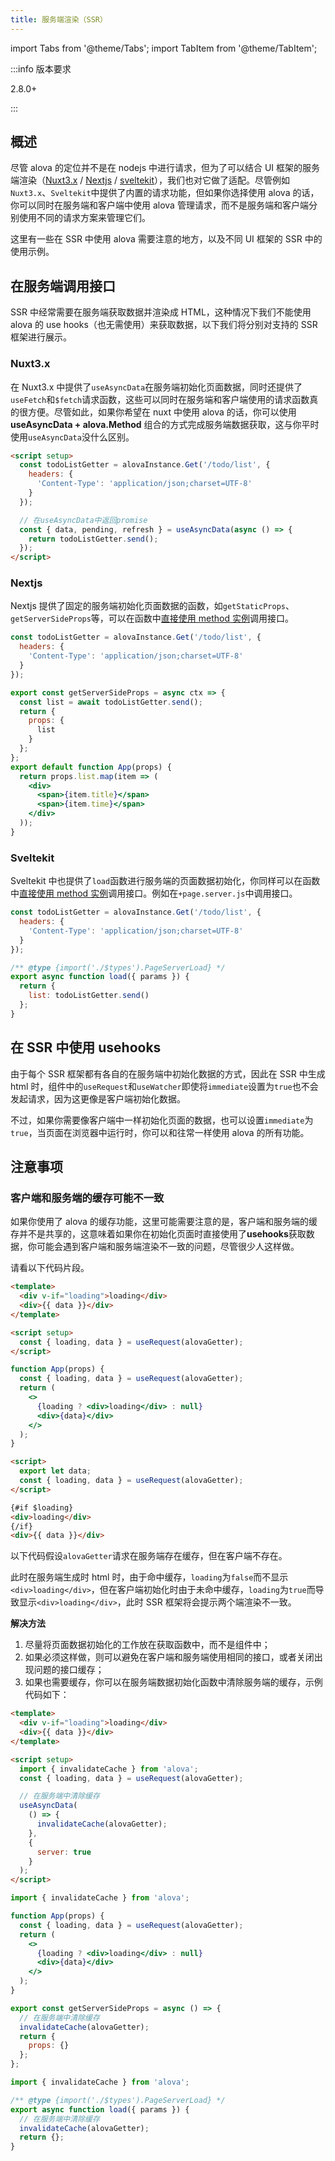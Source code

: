 ```yaml
---
title: 服务端渲染（SSR）
---
```


import Tabs from '@theme/Tabs';
import TabItem from '@theme/TabItem';

:::info 版本要求

2.8.0+

:::

## 概述

尽管 alova 的定位并不是在 nodejs 中进行请求，但为了可以结合 UI 框架的服务端渲染（[Nuxt3.x](https://nuxt.com/) / [Nextjs](https://nextjs.org/) / [sveltekit](https://kit.svelte.dev/)），我们也对它做了适配。尽管例如`Nuxt3.x`、`Sveltekit`中提供了内置的请求功能，但如果你选择使用 alova 的话，你可以同时在服务端和客户端中使用 alova 管理请求，而不是服务端和客户端分别使用不同的请求方案来管理它们。

这里有一些在 SSR 中使用 alova 需要注意的地方，以及不同 UI 框架的 SSR 中的使用示例。

## 在服务端调用接口

SSR 中经常需要在服务端获取数据并渲染成 HTML，这种情况下我们不能使用 alova 的 use hooks（也无需使用）来获取数据，以下我们将分别对支持的 SSR 框架进行展示。

### Nuxt3.x

在 Nuxt3.x 中提供了`useAsyncData`在服务端初始化页面数据，同时还提供了`useFetch`和`$fetch`请求函数，这些可以同时在服务端和客户端使用的请求函数真的很方便。尽管如此，如果你希望在 nuxt 中使用 alova 的话，你可以使用 **useAsyncData + alova.Method** 组合的方式完成服务端数据获取，这与你平时使用`useAsyncData`没什么区别。

```html
<script setup>
  const todoListGetter = alovaInstance.Get('/todo/list', {
    headers: {
      'Content-Type': 'application/json;charset=UTF-8'
    }
  });

  // 在useAsyncData中返回promise
  const { data, pending, refresh } = useAsyncData(async () => {
    return todoListGetter.send();
  });
</script>
```

### Nextjs

Nextjs 提供了固定的服务端初始化页面数据的函数，如`getStaticProps`、`getServerSideProps`等，可以在函数中[直接使用 method 实例](/v2/tutorial/getting-started/quick-start)调用接口。

```jsx
const todoListGetter = alovaInstance.Get('/todo/list', {
  headers: {
    'Content-Type': 'application/json;charset=UTF-8'
  }
});

export const getServerSideProps = async ctx => {
  const list = await todoListGetter.send();
  return {
    props: {
      list
    }
  };
};
export default function App(props) {
  return props.list.map(item => (
    <div>
      <span>{item.title}</span>
      <span>{item.time}</span>
    </div>
  ));
}
```

### Sveltekit

Sveltekit 中也提供了`load`函数进行服务端的页面数据初始化，你同样可以在函数中[直接使用 method 实例](/v2/tutorial/getting-started/quick-start)调用接口。例如在`+page.server.js`中调用接口。

```javascript title=+page.server.js
const todoListGetter = alovaInstance.Get('/todo/list', {
  headers: {
    'Content-Type': 'application/json;charset=UTF-8'
  }
});

/** @type {import('./$types').PageServerLoad} */
export async function load({ params }) {
  return {
    list: todoListGetter.send()
  };
}
```

## 在 SSR 中使用 usehooks

由于每个 SSR 框架都有各自的在服务端中初始化数据的方式，因此在 SSR 中生成 html 时，组件中的`useRequest`和`useWatcher`即使将`immediate`设置为`true`也不会发起请求，因为这更像是客户端初始化数据。

不过，如果你需要像客户端中一样初始化页面的数据，也可以设置`immediate`为`true`，当页面在浏览器中运行时，你可以和往常一样使用 alova 的所有功能。

## 注意事项

### 客户端和服务端的缓存可能不一致

如果你使用了 alova 的缓存功能，这里可能需要注意的是，客户端和服务端的缓存并不是共享的，这意味着如果你在初始化页面时直接使用了**usehooks**获取数据，你可能会遇到客户端和服务端渲染不一致的问题，尽管很少人这样做。

请看以下代码片段。

<Tabs groupId="framework">
<TabItem label="nuxt" value="1">

```html
<template>
  <div v-if="loading">loading</div>
  <div>{{ data }}</div>
</template>

<script setup>
  const { loading, data } = useRequest(alovaGetter);
</script>
```

</TabItem>
<TabItem label="next" value="2">

```jsx
function App(props) {
  const { loading, data } = useRequest(alovaGetter);
  return (
    <>
      {loading ? <div>loading</div> : null}
      <div>{data}</div>
    </>
  );
}
```

</TabItem>
<TabItem label="sveltekit" value="3">

```html
<script>
  export let data;
  const { loading, data } = useRequest(alovaGetter);
</script>

{#if $loading}
<div>loading</div>
{/if}
<div>{{ data }}</div>
```

</TabItem>
</Tabs>

以下代码假设`alovaGetter`请求在服务端存在缓存，但在客户端不存在。

此时在服务端生成时 html 时，由于命中缓存，`loading`为`false`而不显示`<div>loading</div>`，但在客户端初始化时由于未命中缓存，`loading`为`true`而导致显示`<div>loading</div>`，此时 SSR 框架将会提示两个端渲染不一致。

**解决方法**

1. 尽量将页面数据初始化的工作放在获取函数中，而不是组件中；
2. 如果必须这样做，则可以避免在客户端和服务端使用相同的接口，或者关闭出现问题的接口缓存；
3. 如果也需要缓存，你可以在服务端数据初始化函数中清除服务端的缓存，示例代码如下：

<Tabs groupId="framework">
<TabItem label="nuxt" value="1">

```html
<template>
  <div v-if="loading">loading</div>
  <div>{{ data }}</div>
</template>

<script setup>
  import { invalidateCache } from 'alova';
  const { loading, data } = useRequest(alovaGetter);

  // 在服务端中清除缓存
  useAsyncData(
    () => {
      invalidateCache(alovaGetter);
    },
    {
      server: true
    }
  );
</script>
```

</TabItem>
<TabItem label="next" value="2">

```jsx
import { invalidateCache } from 'alova';

function App(props) {
  const { loading, data } = useRequest(alovaGetter);
  return (
    <>
      {loading ? <div>loading</div> : null}
      <div>{data}</div>
    </>
  );
}

export const getServerSideProps = async () => {
  // 在服务端中清除缓存
  invalidateCache(alovaGetter);
  return {
    props: {}
  };
};
```

</TabItem>
<TabItem label="sveltekit" value="3">

```javascript title=+page.server.js
import { invalidateCache } from 'alova';

/** @type {import('./$types').PageServerLoad} */
export async function load({ params }) {
  // 在服务端中清除缓存
  invalidateCache(alovaGetter);
  return {};
}
```

</TabItem>
</Tabs>
